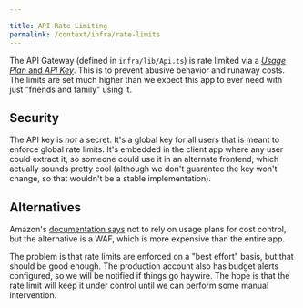 ```yaml
---

title: API Rate Limiting
permalink: /context/infra/rate-limits
---
```


The API Gateway (defined in `infra/lib/Api.ts`) is rate limited via a [_Usage Plan_ and _API Key_](https://docs.aws.amazon.com/apigateway/latest/developerguide/api-gateway-api-usage-plans.html). This is to prevent abusive behavior and runaway costs. The limits are set much higher than we expect this app to ever need with just "friends and family" using it.

## Security

The API key is _not_ a secret. It's a global key for all users that is meant to enforce global rate limits. It's embedded in the client app where any user could extract it, so someone could use it in an alternate frontend, which actually sounds pretty cool (although we don't guarantee the key won't change, so that wouldn't be a stable implementation).

## Alternatives

Amazon's [documentation says](https://docs.aws.amazon.com/apigateway/latest/developerguide/api-gateway-api-usage-plans.html#apigateway-usage-plans-best-practices) not to rely on usage plans for cost control, but the alternative is a WAF, which is more expensive than the entire app.

The problem is that rate limits are enforced on a "best effort" basis, but that should be good enough. The production account also has budget alerts configured, so we will be notified if things go haywire. The hope is that the rate limit will keep it under control until we can perform some manual intervention.
